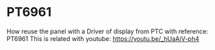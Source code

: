 # PT6961
How reuse the panel with a Driver of display  from PTC with reference: PT6961
This is related with youtube: https://youtu.be/_hUaAiV-ph4
